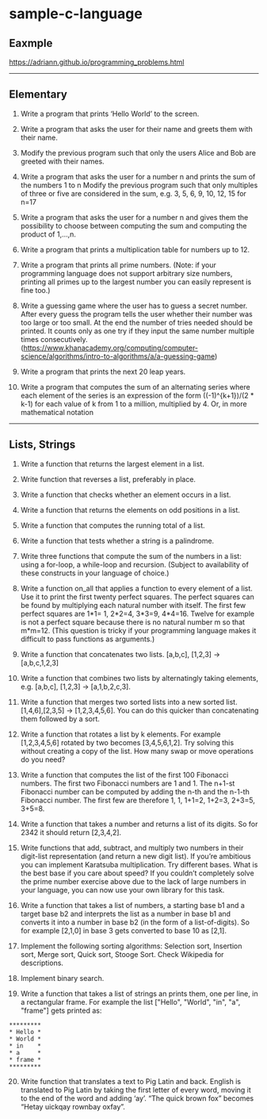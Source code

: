 # sample-c-language

## Eaxmple
https://adriann.github.io/programming_problems.html

---

## Elementary
1.  Write a program that prints ‘Hello World’ to the screen.
2. Write a program that asks the user for their name and greets them with their name.
3. Modify the previous program such that only the users Alice and Bob are greeted with their names.
4. Write a program that asks the user for a number n and prints the sum of the numbers 1 to n
Modify the previous program such that only multiples of three or five are considered in the sum, e.g. 3, 5, 6, 9, 10, 12, 15 for n=17
5. Write a program that asks the user for a number n and gives them the possibility to choose between computing the sum and computing the product of 1,…,n.
6. Write a program that prints a multiplication table for numbers up to 12.
7. Write a program that prints all prime numbers. (Note: if your programming language does not support arbitrary size numbers, printing all primes up to the largest number you can easily represent is fine too.)
8. Write a guessing game where the user has to guess a secret number. After every guess the program tells the user whether their number was too large or too small. At the end the number of tries needed should be printed. It counts only as one try if they input the same number multiple times consecutively. (https://www.khanacademy.org/computing/computer-science/algorithms/intro-to-algorithms/a/a-guessing-game)

9. Write a program that prints the next 20 leap years.
10. Write a program that computes the sum of an alternating series where each element of the series is an expression of the form ((-1)^{k+1})/(2 * k-1) for each value of k from 1 to a million, multiplied by 4. Or, in more mathematical notation

---
## Lists, Strings

1. Write a function that returns the largest element in a list.

2. Write function that reverses a list, preferably in place.

3. Write a function that checks whether an element occurs in a list.

4. Write a function that returns the elements on odd positions in a list.

5. Write a function that computes the running total of a list.

6. Write a function that tests whether a string is a palindrome.

7. Write three functions that compute the sum of the numbers in a list: using a for-loop, a while-loop and recursion. (Subject to availability of these constructs in your language of choice.)

8. Write a function on_all that applies a function to every element of a list. Use it to print the first twenty perfect squares. The perfect squares can be found by multiplying each natural number with itself. The first few perfect squares are 1\*1= 1, 2\*2=4, 3\*3=9, 4\*4=16. Twelve for example is not a perfect square because there is no natural number m so that m\*m=12. (This question is tricky if your programming language makes it difficult to pass functions as arguments.)

9. Write a function that concatenates two lists. [a,b,c], [1,2,3] → [a,b,c,1,2,3]

10. Write a function that combines two lists by alternatingly taking elements, e.g. [a,b,c], [1,2,3] → [a,1,b,2,c,3].

11. Write a function that merges two sorted lists into a new sorted list. [1,4,6],[2,3,5] → [1,2,3,4,5,6]. You can do this quicker than concatenating them followed by a sort.

12. Write a function that rotates a list by k elements. For example [1,2,3,4,5,6] rotated by two becomes [3,4,5,6,1,2]. Try solving this without creating a copy of the list. How many swap or move operations do you need?

13. Write a function that computes the list of the first 100 Fibonacci numbers. The first two Fibonacci numbers are 1 and 1. The n+1-st Fibonacci number can be computed by adding the n-th and the n-1-th Fibonacci number. The first few are therefore 1, 1, 1+1=2, 1+2=3, 2+3=5, 3+5=8.

14. Write a function that takes a number and returns a list of its digits. So for 2342 it should return [2,3,4,2].

15. Write functions that add, subtract, and multiply two numbers in their digit-list representation (and return a new digit list). If you’re ambitious you can implement Karatsuba multiplication. Try different bases. What is the best base if you care about speed? If you couldn’t completely solve the prime number exercise above due to the lack of large numbers in your language, you can now use your own library for this task.

16. Write a function that takes a list of numbers, a starting base b1 and a target base b2 and interprets the list as a number in base b1 and converts it into a number in base b2 (in the form of a list-of-digits). So for example [2,1,0] in base 3 gets converted to base 10 as [2,1].

17. Implement the following sorting algorithms: Selection sort, Insertion sort, Merge sort, Quick sort, Stooge Sort. Check Wikipedia for descriptions.

18. Implement binary search.

19. Write a function that takes a list of strings an prints them, one per line, in a rectangular frame. For example the list ["Hello", "World", "in", "a", "frame"] gets printed as:

```
*********
* Hello *
* World *
* in    *
* a     *
* frame *
*********
```

20. Write function that translates a text to Pig Latin and back. English is translated to Pig Latin by taking the first letter of every word, moving it to the end of the word and adding ‘ay’. “The quick brown fox” becomes “Hetay uickqay rownbay oxfay”.

